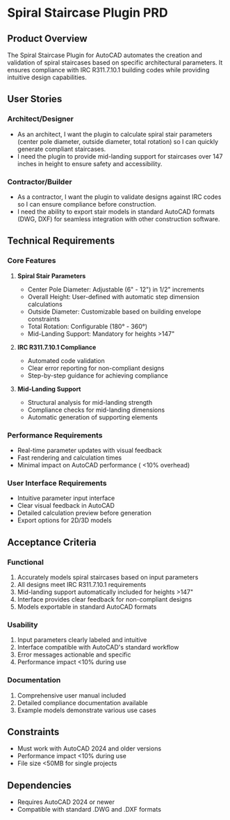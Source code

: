 # Spiral Staircase Plugin PRD

## Product Overview
The Spiral Staircase Plugin for AutoCAD automates the creation and validation of spiral staircases based on specific architectural parameters. It ensures compliance with IRC R311.7.10.1 building codes while providing intuitive design capabilities.

## User Stories

### Architect/Designer
- As an architect, I want the plugin to calculate spiral stair parameters (center pole diameter, outside diameter, total rotation) so I can quickly generate compliant staircases.
- I need the plugin to provide mid-landing support for staircases over 147 inches in height to ensure safety and accessibility.

### Contractor/Builder
- As a contractor, I want the plugin to validate designs against IRC codes so I can ensure compliance before construction.
- I need the ability to export stair models in standard AutoCAD formats (DWG, DXF) for seamless integration with other construction software.

## Technical Requirements

### Core Features
1. **Spiral Stair Parameters**
   - Center Pole Diameter: Adjustable (6" - 12") in 1/2" increments
   - Overall Height: User-defined with automatic step dimension calculations
   - Outside Diameter: Customizable based on building envelope constraints
   - Total Rotation: Configurable (180° - 360°)
   - Mid-Landing Support: Mandatory for heights >147"

2. **IRC R311.7.10.1 Compliance**
   - Automated code validation
   - Clear error reporting for non-compliant designs
   - Step-by-step guidance for achieving compliance

3. **Mid-Landing Support**
   - Structural analysis for mid-landing strength
   - Compliance checks for mid-landing dimensions
   - Automatic generation of supporting elements

### Performance Requirements
- Real-time parameter updates with visual feedback
- Fast rendering and calculation times
- Minimal impact on AutoCAD performance ( <10% overhead)

### User Interface Requirements
- Intuitive parameter input interface
- Clear visual feedback in AutoCAD
- Detailed calculation preview before generation
- Export options for 2D/3D models

## Acceptance Criteria

### Functional
1. Accurately models spiral staircases based on input parameters
2. All designs meet IRC R311.7.10.1 requirements
3. Mid-landing support automatically included for heights >147"
4. Interface provides clear feedback for non-compliant designs
5. Models exportable in standard AutoCAD formats

### Usability
1. Input parameters clearly labeled and intuitive
2. Interface compatible with AutoCAD's standard workflow
3. Error messages actionable and specific
4. Performance impact <10% during use

### Documentation
1. Comprehensive user manual included
2. Detailed compliance documentation available
3. Example models demonstrate various use cases

## Constraints
- Must work with AutoCAD 2024 and older versions
- Performance impact <10% during use
- File size <50MB for single projects

## Dependencies
- Requires AutoCAD 2024 or newer
- Compatible with standard .DWG and .DXF formats